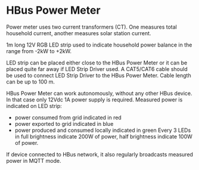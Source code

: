 # HBus Power Meter

Power meter uses two current transformers (CT). One measures total household current, another measures solar station current. 

1m long 12V RGB LED strip used to indicate household power balance in the range from -2kW to +2kW.  

LED strip can be placed either close to the HBus Power Meter or it can be placed quite far away if LED Strip Driver used. A CAT5/CAT6 cable should be used to connect LED Strip Driver to the HBus Power Meter. Cable length can be up to 100 m. 

HBus Power Meter can work autonomously, without any other HBus device. In that case only 12Vdc 1A power supply is required. Measured power is indicated on LED strip:
- power consumed from grid indicated in red
- power exported to grid indicated in blue
- power produced and consumed locally indicated in green
Every 3 LEDs in full brightness indicate 200W of power, half brightness indicate 100W of power.

If device connected to HBus network, it also regularly broadcasts measured power in MQTT mode.
